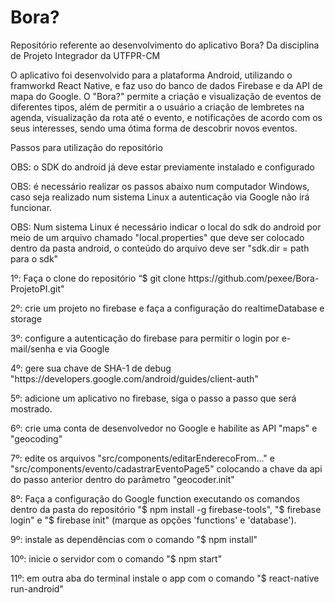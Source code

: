 # Bora?

Repositório referente ao desenvolvimento do aplicativo Bora? Da disciplina de Projeto Integrador da UTFPR-CM

O aplicativo foi desenvolvido para a plataforma Android, utilizando o framworkd React Native, e faz uso do banco de dados Firebase e da API de mapa do Google.
O "Bora?" permite a criação e visualização de eventos de diferentes tipos, além de permitir a o usuário a criação de lembretes na agenda, visualização da rota até o evento, e notificações de acordo com os seus interesses, sendo uma ótima forma de descobrir novos eventos.


<p>Passos para utilização do repositório</p>

<p>OBS: o SDK do android já deve estar previamente instalado e configurado</p>
<p>OBS: é necessário realizar os passos abaixo num computador Windows, caso seja realizado num sistema Linux a autenticação via Google não irá funcionar.</p>
<p>OBS: Num sistema Linux é necessário indicar o local do sdk do android por meio de um arquivo chamado "local.properties" que deve ser colocado dentro da pasta android, o conteúdo do arquivo deve ser "sdk.dir = path para o sdk"</p>

<p>1º: Faça o clone do repositório “$ git clone https://github.com/pexee/Bora-ProjetoPI.git"</p>
<p>2º: crie um projeto no firebase e faça a configuração do realtimeDatabase e storage</p>
<p>3º: configure a autenticação do firebase para permitir o login por e-mail/senha e via Google</p>
<p>4º: gere sua chave de SHA-1 de debug "https://developers.google.com/android/guides/client-auth"</p>
<p>5º: adicione um aplicativo no firebase, siga o passo a passo que será mostrado.</p>
<p>6º: crie uma conta de desenvolvedor no Google e habilite as API "maps" e "geocoding"</p>
<p>7º: edite os arquivos "src/components/editarEnderecoFrom..." e "src/components/evento/cadastrarEventoPage5" colocando a chave da api do passo anterior dentro do parâmetro "geocoder.init"</p>
<p>8º: Faça a configuração do Google function executando os comandos dentro da pasta do repositório "$ npm install -g firebase-tools", "$ firebase login" e "$ firebase init" (marque as opções 'functions' e 'database').</p>
<p>9º: instale as dependências com o comando "$ npm install"</p>
<p>10º: inicie o servidor com o comando "$ npm start"</p>
<p>11º: em outra aba do terminal instale o app com o comando "$ react-native run-android"</p>
